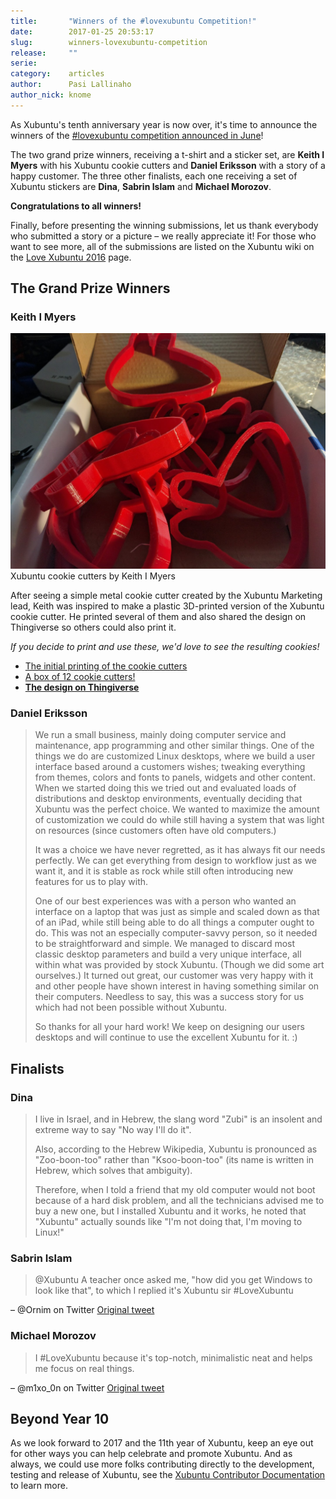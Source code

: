 ```yaml
---
title:       "Winners of the #lovexubuntu Competition!"
date:        2017-01-25 20:53:17
slug:        winners-lovexubuntu-competition
release:     ""
serie:       
category:    articles
author:      Pasi Lallinaho
author_nick: knome
---
```


As Xubuntu's tenth anniversary year is now over, it's time to announce the winners of the [\#lovexubuntu competition announced in June](http://xubuntu.org/news/looking-memorable-fun-xubuntu-stories/)!

The two grand prize winners, receiving a t-shirt and a sticker set, are **Keith I Myers** with his Xubuntu cookie cutters and **Daniel Eriksson** with a story of a happy customer. The three other finalists, each one receiving a set of Xubuntu stickers are **Dina**, **Sabrin Islam** and **Michael Morozov**.

**Congratulations to all winners!**

Finally, before presenting the winning submissions, let us thank everybody who submitted a story or a picture – we really appreciate it! For those who want to see more, all of the submissions are listed on the Xubuntu wiki on the [Love Xubuntu 2016](https://wiki.xubuntu.org/marketing/projects/lovexubuntu/2016) page.

The Grand Prize Winners
-----------------------

### Keith I Myers

![](/assets/articles/2017/lovexubuntu-keithimyers-cookiecutters.jpg)
Xubuntu cookie cutters by Keith I Myers

After seeing a simple metal cookie cutter created by the Xubuntu Marketing lead, Keith was inspired to make a plastic 3D-printed version of the Xubuntu cookie cutter. He printed several of them and also shared the design on Thingiverse so others could also print it.

*If you decide to print and use these, we'd love to see the resulting cookies!*

- [The initial printing of the cookie cutters](https://plus.google.com/+KeithIMyers/posts/YCwxjuxJKYE)
- [A box of 12 cookie cutters!](https://plus.google.com/+KeithIMyers/posts/JYUxKptzf2t)
- [**The design on Thingiverse**](https://www.thingiverse.com/thing:1642573)

### Daniel Eriksson

> We run a small business, mainly doing computer service and maintenance, app programming and other similar things. One of the things we do are customized Linux desktops, where we build a user interface based around a customers wishes; tweaking everything from themes, colors and fonts to panels, widgets and other content. When we started doing this we tried out and evaluated loads of distributions and desktop environments, eventually deciding that Xubuntu was the perfect choice. We wanted to maximize the amount of customization we could do while still having a system that was light on resources (since customers often have old computers.)
>
> It was a choice we have never regretted, as it has always fit our needs perfectly. We can get everything from design to workflow just as we want it, and it is stable as rock while still often introducing new features for us to play with.
>
> One of our best experiences was with a person who wanted an interface on a laptop that was just as simple and scaled down as that of an iPad, while still being able to do all things a computer ought to do. This was not an especially computer-savvy person, so it needed to be straightforward and simple. We managed to discard most classic desktop parameters and build a very unique interface, all within what was provided by stock Xubuntu. (Though we did some art ourselves.) It turned out great, our customer was very happy with it and other people have shown interest in having something similar on their computers. Needless to say, this was a success story for us which had not been possible without Xubuntu.
>
> So thanks for all your hard work! We keep on designing our users desktops and will continue to use the excellent Xubuntu for it. :)

Finalists
---------

### Dina

> I live in Israel, and in Hebrew, the slang word "Zubi" is an insolent and extreme way to say "No way I'll do it".
>
> Also, according to the Hebrew Wikipedia, Xubuntu is pronounced as "Zoo-boon-too" rather than "Ksoo-boon-too" (its name is written in Hebrew, which solves that ambiguity).
>
> Therefore, when I told a friend that my old computer would not boot because of a hard disk problem, and all the technicians advised me to buy a new one, but I installed Xubuntu and it works, he noted that "Xubuntu" actually sounds like "I'm not doing that, I'm moving to Linux!"

### Sabrin Islam

> @Xubuntu A teacher once asked me, "how did you get Windows to look like that", to which I replied it's Xubuntu sir #LoveXubuntu

– @Ornim on Twitter [Original tweet](https://twitter.com/Ornim/status/764006924811546624)

### Michael Morozov

> I #LoveXubuntu because it's top-notch, minimalistic neat and helps me focus on real things.

– @m1xo_0n on Twitter [Original tweet](https://twitter.com/m1xo_0n/status/752853361641357312)</div>

Beyond Year 10
--------------

As we look forward to 2017 and the 11th year of Xubuntu, keep an eye out for other ways you can help celebrate and promote Xubuntu. And as always, we could use more folks contributing directly to the development, testing and release of Xubuntu, see the [Xubuntu Contributor Documentation](http://docs.xubuntu.org/contributors/) to learn more.
